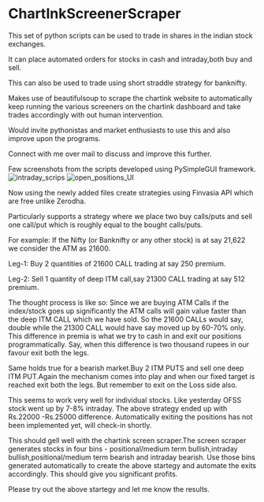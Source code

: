 # ChartInkScreenerScraper

This set of python scripts can be used to trade in shares in the indian stock exchanges.

It can place automated orders for stocks in cash and intraday,both buy and sell.

This can also be used to trade using short straddle strategy for banknifty.

Makes use of beautifulsoup to scrape the chartink website to automatically keep running the various screeners on the chartink dashboard and take trades
accordingly with out human intervention.

Would invite pythonistas and market enthusiasts to use this and also improve upon the programs.

Connect with me over mail to discuss and improve this further.

Few screenshots from the scripts developed using PySimpleGUI framework.![intraday_scrips](https://user-images.githubusercontent.com/31882456/232492108-de2f50f4-9256-48de-9761-f97a2a6e9717.png)
![open_positions_UI](https://user-images.githubusercontent.com/31882456/232492123-23bdceca-b9d5-46d3-9c3c-62ea00f91c20.png)

Now using the newly added files create strategies  using Finvasia API which are free unlike Zerodha.

Particularly supports a strategy where we place two buy  calls/puts and sell  one call/put which is roughly equal to the bought calls/puts.

For example:
If the Nifty (or Banknifty or any other stock) is at say 21,622 we consider the ATM as 21600. 

Leg-1: Buy 2 quantities of 21600 CALL trading at say 250 premium.

Leg-2: Sell 1 quantity of deep ITM call,say 21300 CALL trading at say 512 premium.

The thought process is like so: Since we are buying ATM Calls if the index/stock goes up significantly the ATM calls will gain value faster than the deep ITM CALL
which we have sold. So the 21600 CALLs would say, double while the 21300 CALL would have say moved up by 60-70% only. This difference in premia is what we try to cash in
and exit our positions programmatically. Say, when this difference is two thousand rupees in our favour exit both the legs.

Same holds true for a bearish market.Buy 2 ITM PUTS and sell one deep ITM PUT.Again the mechanism comes into play and when our fixed target is reached exit both the legs.
But remember to exit on the Loss side also.

This seems to work very well for individual stocks. Like yesterday OFSS stock went up by 7-8% intraday. The above strategy ended up with Rs.22000 -Rs.25000 difference.
Automatically exiting the positions has not been implemented yet, will check-in shortly.

This should gell well with the chartink screen scraper.The screen scraper generates  stocks in four bins - positional/medium term bullish,intraday bullish,positional/medium term bearish and intraday bearish. Use those bins generated automatically to create the above startegy and automate the exits accordingly. This should give you significant profits.

Please try out the above startegy and let me know the results.
